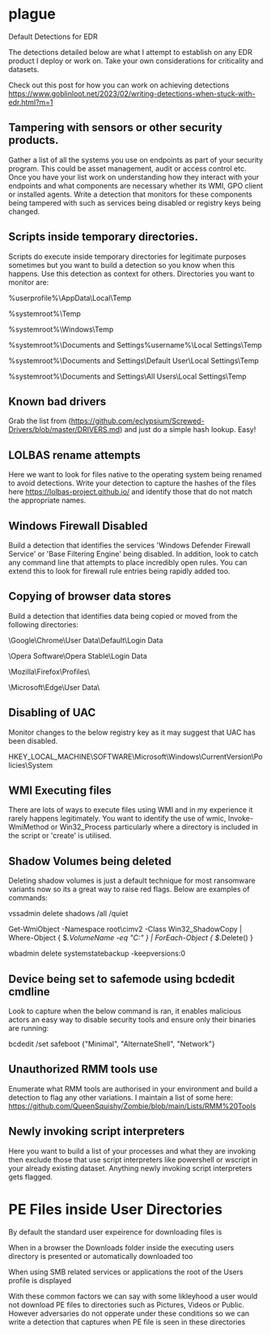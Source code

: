# plague
Default Detections for EDR

The detections detailed below are what I attempt to establish on any EDR product I deploy or work on. Take your own considerations for criticality and datasets.

Check out this post for how you can work on achieving detections https://www.goblinloot.net/2023/02/writing-detections-when-stuck-with-edr.html?m=1


## Tampering with sensors or other security products.

Gather a list of all the systems you use on endpoints as part of your security program. This could be asset management, audit or access control etc. Once you have your list work on understanding how they interact with your endpoints and what components are necessary whether its WMI, GPO client or installed agents. Write a detection that monitors for these components being tampered with such as services being disabled or registry keys being changed.

## Scripts inside temporary directories.

Scripts do execute inside temporary directories for legitimate purposes sometimes but you want to build a detection so you know when this happens. Use this detection as context for others. Directories you want to monitor are:

%userprofile%\AppData\Local\Temp

%systemroot%\Temp

%systemroot%\Windows\Temp

%systemroot%\Documents and Settings%username%\Local Settings\Temp

%systemroot%\Documents and Settings\Default User\Local Settings\Temp

%systemroot%\Documents and Settings\All Users\Local Settings\Temp

## Known bad drivers

Grab the list from (https://github.com/eclypsium/Screwed-Drivers/blob/master/DRIVERS.md) and just do a simple hash lookup. Easy!

## LOLBAS rename attempts

Here we want to look for files native to the operating system being renamed to avoid detections. Write your detection to capture the hashes of the files here https://lolbas-project.github.io/ and identify those that do not match the appropriate names.

## Windows Firewall Disabled

Build a detection that identifies the services 'Windows Defender Firewall Service' or 'Base Filtering Engine' being disabled. In addition, look to catch any command line that attempts to place incredibly open rules. You can extend this to look for firewall rule entries being rapidly added too.

## Copying of browser data stores

Build a detection that identifies data being copied or moved from the following directories:

\Google\Chrome\User Data\Default\Login Data

\Opera Software\Opera Stable\Login Data

\Mozilla\Firefox\Profiles\

\Microsoft\Edge\User Data\

## Disabling of UAC

Monitor changes to the below registry key as it may suggest that UAC has been disabled.

HKEY_LOCAL_MACHINE\SOFTWARE\Microsoft\Windows\CurrentVersion\Policies\System

## WMI Executing files

There are lots of ways to execute files using WMI and in my experience it rarely happens legitimately. You want to identify the use of wmic, Invoke-WmiMethod or Win32_Process particularly where a directory is included in the script or 'create' is utilised.

## Shadow Volumes being deleted

Deleting shadow volumes is just a default technique for most ransomware variants now so its a great way to raise red flags. Below are examples of commands:

vssadmin delete shadows /all /quiet

Get-WmiObject -Namespace root\cimv2 -Class Win32_ShadowCopy | Where-Object { $_.VolumeName -eq "C:\" } | ForEach-Object { $_.Delete() }

wbadmin delete systemstatebackup -keepversions:0

## Device being set to safemode using bcdedit cmdline

Look to capture when the below command is ran, it enables malicious actors an easy way to disable security tools and ensure only their binaries are running:

bcdedit /set safeboot {"Minimal", "AlternateShell", "Network"}

## Unauthorized RMM tools use

Enumerate what RMM tools are authorised in your environment and build a detection to flag any other variations. I maintain a list of some here:
https://github.com/QueenSquishy/Zombie/blob/main/Lists/RMM%20Tools


## Newly invoking script interpreters

Here you want to build a list of your processes and what they are invoking then exclude those that use script interpreters like powershell or wscript in your already existing dataset. Anything newly invoking script interpreters gets flagged.

# PE Files inside User Directories

By default the standard user expeirence for downloading files is

When in a browser the Downloads folder inside the executing users directory is presented or automatically downloaded too

When using SMB related services or applications the root of the Users profile is displayed

With these common factors we can say with some likleyhood a user would not download PE files to directories such as Pictures, Videos or Public. However adversaries do not opperate under these conditions so we can write a detection that captures when PE file is seen in these directories


